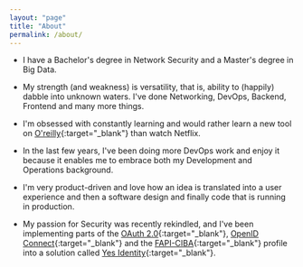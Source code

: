 ```yaml
---
layout: "page"
title: "About"
permalink: /about/
---
```


* I have a Bachelor's degree in Network Security and a Master's degree in Big Data.

* My strength (and weakness) is versatility, that is, ability to (happily) dabble into unknown waters. I've done
  Networking, DevOps, Backend, Frontend and many more things.

* I'm obsessed with constantly learning and would rather learn a new tool
  on [O'reilly](https://www.oreilly.com/){:target="_blank"} than watch Netflix.

* In the last few years, I've been doing more DevOps work and enjoy it because it enables me to embrace both my
  Development and Operations background.

* I'm very product-driven and love how an idea is translated into a user experience and then a software design and
  finally code that is running in production.

* My passion for Security was recently rekindled, and I've been implementing parts of
  the [OAuth 2.0](https://datatracker.ietf.org/doc/html/rfc6749){:target="_blank"}, [OpenID Connect](https://openid.net/specs/openid-connect-core-1_0.html){:target="_blank"} and the [FAPI-CIBA](https://openid.net/specs/openid-financial-api-ciba-wd-02.html){:target="_blank"} profile into a solution
  called [Yes Identity](https://yesidentity.com/){:target="_blank"}.
